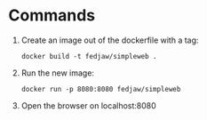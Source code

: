 # Commands

1. Create an image out of the dockerfile with a tag:

   ```CLI
   docker build -t fedjaw/simpleweb .
   ```

2. Run the new image:

   ```CLI
   docker run -p 8080:8080 fedjaw/simpleweb
   ```

3. Open the browser on localhost:8080
